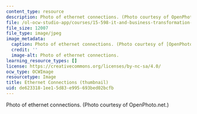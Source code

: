 ```yaml
---
content_type: resource
description: Photo of ethernet connections. (Photo courtesy of OpenPhoto.net.)
file: /ol-ocw-studio-app/courses/15-598-it-and-business-transformation-spring-2003/de6233181ee15d83e995693bed02bcfb_15-598s03-th.jpg
file_size: 12007
file_type: image/jpeg
image_metadata:
  caption: Photo of ethernet connections. (Photo courtesy of [OpenPhoto.net](http://openphoto.net).)
  credit: ''
  image-alt: Photo of ethernet connections.
learning_resource_types: []
license: https://creativecommons.org/licenses/by-nc-sa/4.0/
ocw_type: OCWImage
resourcetype: Image
title: Ethernet Connections (thumbnail)
uid: de623318-1ee1-5d83-e995-693bed02bcfb
---
```

Photo of ethernet connections. (Photo courtesy of OpenPhoto.net.)